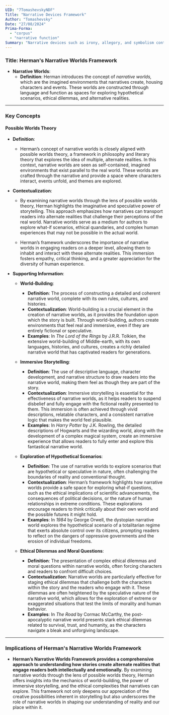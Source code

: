 ```yaml
---
UID: "7TomashevskyNDF"
Title: "Narrative Devices Framework"
Author: "Tomashevsky"
Date: "27/08/2024"
Prima-Forma:
  - "corpus"
  - "narrative function"
Summary: "Narrative devices such as irony, allegory, and symbolism contribute to shaping the reader's experience."
---
```


### Title: **Herman's Narrative Worlds Framework**

- **Narrative Worlds**:
  - **Definition**: Herman introduces the concept of *narrative worlds,* which are the imagined environments that narratives create, housing characters and events. These worlds are constructed through language and function as spaces for exploring hypothetical scenarios, ethical dilemmas, and alternative realities.

---

### **Key Concepts**

#### **Possible Worlds Theory**

- **Definition**:
  - Herman’s concept of narrative worlds is closely aligned with possible worlds theory, a framework in philosophy and literary theory that explores the idea of multiple, alternate realities. In this context, narrative worlds are seen as self-contained, imagined environments that exist parallel to the real world. These worlds are crafted through the narrative and provide a space where characters interact, events unfold, and themes are explored.

- **Contextualization**:
  - By examining narrative worlds through the lens of possible worlds theory, Herman highlights the imaginative and speculative power of storytelling. This approach emphasizes how narratives can transport readers into alternate realities that challenge their perceptions of the real world. Narrative worlds serve as a medium for authors to explore what-if scenarios, ethical quandaries, and complex human experiences that may not be possible in the actual world.
  
  - Herman’s framework underscores the importance of narrative worlds in engaging readers on a deeper level, allowing them to inhabit and interact with these alternate realities. This immersion fosters empathy, critical thinking, and a greater appreciation for the diversity of human experience.

- **Supporting Information**:
  - **World-Building**:
    - **Definition**: The process of constructing a detailed and coherent narrative world, complete with its own rules, cultures, and histories.
    - **Contextualization**: World-building is a crucial element in the creation of narrative worlds, as it provides the foundation upon which the story is built. Through world-building, authors create environments that feel real and immersive, even if they are entirely fictional or speculative.
    - **Examples**: In *The Lord of the Rings* by J.R.R. Tolkien, the extensive world-building of Middle-earth, with its own languages, histories, and cultures, creates a richly detailed narrative world that has captivated readers for generations.

  - **Immersive Storytelling**:
    - **Definition**: The use of descriptive language, character development, and narrative structure to draw readers into the narrative world, making them feel as though they are part of the story.
    - **Contextualization**: Immersive storytelling is essential for the effectiveness of narrative worlds, as it helps readers to suspend disbelief and fully engage with the fictional reality presented to them. This immersion is often achieved through vivid descriptions, relatable characters, and a consistent narrative logic that makes the world feel plausible.
    - **Examples**: In *Harry Potter* by J.K. Rowling, the detailed descriptions of Hogwarts and the wizarding world, along with the development of a complex magical system, create an immersive experience that allows readers to fully enter and explore this fantastical narrative world.

  - **Exploration of Hypothetical Scenarios**:
    - **Definition**: The use of narrative worlds to explore scenarios that are hypothetical or speculative in nature, often challenging the boundaries of reality and conventional thought.
    - **Contextualization**: Herman’s framework highlights how narrative worlds provide a safe space for exploring what-if questions, such as the ethical implications of scientific advancements, the consequences of political decisions, or the nature of human relationships in extreme conditions. These explorations encourage readers to think critically about their own world and the possible futures it might hold.
    - **Examples**: In *1984* by George Orwell, the dystopian narrative world explores the hypothetical scenario of a totalitarian regime that exerts absolute control over its citizens, prompting readers to reflect on the dangers of oppressive governments and the erosion of individual freedoms.

  - **Ethical Dilemmas and Moral Questions**:
    - **Definition**: The presentation of complex ethical dilemmas and moral questions within narrative worlds, often forcing characters and readers to confront difficult choices.
    - **Contextualization**: Narrative worlds are particularly effective for staging ethical dilemmas that challenge both the characters within the story and the readers who engage with it. These dilemmas are often heightened by the speculative nature of the narrative world, which allows for the exploration of extreme or exaggerated situations that test the limits of morality and human behavior.
    - **Examples**: In *The Road* by Cormac McCarthy, the post-apocalyptic narrative world presents stark ethical dilemmas related to survival, trust, and humanity, as the characters navigate a bleak and unforgiving landscape.

---

### **Implications of Herman's Narrative Worlds Framework**

- **Herman’s Narrative Worlds Framework provides a comprehensive approach to understanding how stories create alternate realities that engage readers both intellectually and emotionally.** By examining narrative worlds through the lens of possible worlds theory, Herman offers insights into the mechanics of world-building, the power of immersive storytelling, and the ethical complexities that narratives can explore. This framework not only deepens our appreciation of the creative possibilities inherent in storytelling but also underscores the role of narrative worlds in shaping our understanding of reality and our place within it.
